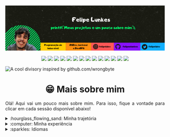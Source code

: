 
[![Header](https://raw.githubusercontent.com/felipenlunkes/felipenlunkes/master/img/header.pt.png "My Twitter account")](https://twitter.com/felipeldev/)

<div align="center">
  
[![](https://img.shields.io/badge/OS-Linux-informational?style=flat&logo=linux&logoColor=white&color=2bbc8a)](https://github.com/felipenlunkes)
[![](https://img.shields.io/badge/OS-FreeBSD-informational?style=flat&logo=freebsd&logoColor=white&color=2bbc8a)](https://github.com/felipenlunkes)
[![](https://img.shields.io/badge/OS-macOS-informational?style=flat&logo=macos&logoColor=white&color=2bbc8a)](https://github.com/felipenlunkes)
[![](https://img.shields.io/badge/OS-Windows-informational?style=flat&logo=windows&logoColor=white&color=2bbc8a)](https://github.com/felipenlunkes)
[![](https://img.shields.io/badge/Code-Make-informational?style=flat&logo=cmake&logoColor=white&color=2bbc8a)](https://github.com/felipenlunkes)
[![](https://img.shields.io/badge/Code-Assembly-informational?style=flat&logo=assembly&logoColor=white&color=2bbc8a)](https://github.com/felipenlunkes)
[![](https://img.shields.io/badge/Code-C-informational?style=flat&logo=c&logoColor=white&color=2bbc8a)](https://github.com/felipenlunkes)
[![](https://img.shields.io/badge/Code-Java-informational?style=flat&logo=java&logoColor=white&color=2bbc8a)](https://github.com/felipenlunkes)
[![](https://img.shields.io/badge/Code-VisualBasic-informational?style=flat&logo=.net&logoColor=white&color=2bbc8a)](https://github.com/felipenlunkes)
[![](https://img.shields.io/badge/Code-Python-informational?style=flat&logo=python&logoColor=white&color=2bbc8a)](https://github.com/felipenlunkes)
[![](https://img.shields.io/badge/Code-Markdown-informational?style=flat&logo=markdown&logoColor=white&color=2bbc8a)](https://github.com/felipenlunkes)
[![](https://img.shields.io/badge/Code-MySQL-informational?style=flat&logo=mysql&logoColor=white&color=2bbc8a)](https://github.com/felipenlunkes)
[![](https://img.shields.io/badge/Shell-Bash-informational?style=flat&logo=gnu-bash&logoColor=white&color=2bbc8a)](https://github.com/felipenlunkes)
[![](https://img.shields.io/badge/Arduino-Arduino-informational?style=flat&logo=arduino&logoColor=white&color=2bbc8a)](https://github.com/felipenlunkes)

</div>

![A cool divisory inspired by github.com/wrongbyte](https://i.imgur.com/waxVImv.png)

<div align="center">

# 😁 Mais sobre mim

</div>

<div align="justify">

Olá! Aqui vai um pouco mais sobre mim. Para isso, fique a vontade para clicar em cada sessão disponível abaixo!

<details title="Minha trajetória" align='left'>
<br>
<summary align='left'>:hourglass_flowing_sand: Minha trajetória</summary>

Minha vida como desenvolvedor começa aos 2 anos, quando fui apresentado a um computador. Mais tarde, aos 15 anos, decidi fazer um curso técnico em informática, que fez com que eu me apaixonasse pela programação. Neste curso aprendi algumas linguagens e aprendi a base para buscar aprender outras por conta própria, de forma autodidata.

Também nessa época, os sistemas operacionais me despertaram um grande interesse. Comecei a utilizar o Ubuntu como sistema operacional principal e logo me interessei em tentar desenvolver um, do zero. Em 2012, passei a desenvolver um sistema operacional baseado nos tutoriais do `Linux from Scratch`, chamado Netuno OS. Aprendi muito sobre a organização de um sistema operacional, manutenção e operação de um sistema Unix-like, criação e manutenção de makefiles e compilação de pacotes, o que me permitiu ganhar uma enorme experiência em administração de um sistema Linux. Esse projeto também acendeu ainda mais minha paixão pelos sistemas Unix, o que me levou a pesquisar, estudar e tentar desenvolver um sistema operacional por conta própria, com foco em um modelo Unix-like. Passei a criar projetos derivados de sistemas operacionais livres, para aprender mais sobre o funcionamento destes e partir para um projeto próprio.

Sou um usuário leal de código aberto e todos os meus projetos foram lançados com alguma licença livre (em sua maioria, BSD). Tenho paixão pela área de design e implementação de sistemas operacionais, assim como administração destes. Criei e mantenho um sistema operacional simples e livre, para fins educacionais, que pode ser encontrado em meus [projetos](PROJECTS.pt.md). Este projeto de sistema operacional deriva do meu fascínio por sistemas Unix e um desejo de entender melhor como um sistema operacional funciona e é organizado. Esse projeto está aberto para novas ideias e colaborações!

</details>

<details title="Minha experiência" align='left'>
<br>
<summary align='left'>:computer: Minha experiência</summary>

Hoje, tenho experiência em C, x86 Assembly, Java, Pascal, Basic, Visual Basic (.NET) e Python.

</details>

<details title="Idiomas" align='left'>
<br>
<summary align='left'>:sparkles: Idiomas</summary>

| Idioma        | Proficiência  |
|:-------------:|:-------------:|
| Português     | Fluente       |
| Inglês        | Avançado (C1) |
| Espanhol      | Intermediário |

<details title="Minha formação" align='left'>
<br>
<summary align='left'>📚 Minha formação</summary>

Possuo técnico em informática e me graduei como bacharel em Ciências Biológicas pela Universidade Federal de Minas Gerais (UFMG).

Durante o ensino médio, atuei como instrutor de informática para todas as idades, juntamente ao programa do governo federal Telecentros.BR.

</details>

### <img src="https://c.tenor.com/GocCvG7hs78AAAAi/rocket-joypixels.gif" width="30px" height="30px" /> Curiosidades sobre mim

* :computer: Assembly x86 é minha linguagem favorita e pratico muito no meu tempo livre.
* :dna: Sou biólogo com ênfase em Biotecnologia e Saúde (UFMG) com experiência em Biologia Molecular.
* :orange_book: Me interesso muito pela história da computação, principalmente a história do Unix e derivados.
* :dvd: Tenho uma coleção virtual de sistemas operacionais (mídias de instalação).
* :night_with_stars: Sou fascinado com sistemas Unix e já usei pelo menos uma vez quase todos os que o homem conhece. Gosto muito de pesquisar mais sobre a história e organização e tentar implementar o modelo no Hexagonix (meu projeto pessoal).

### :nerd_face: Meus interesses  

* :bulb: Possuo noções de utilitários de bioinformática.
* :construction: Venho desenvolvendo de forma paralela o [Sistema Operacional Hexagonix](https://github.com/hexagonix) como hobby.
* :mag: Me pergunte sobre design e implementação de sistemas operacionais, Assembly x86 e C.
* :people_hugging: Procuro colaborar em projetos de código aberto e comerciais (backend e DevOps).
* :sparkling_heart: Atualmente, também estou aprendendo mais e praticando Assembly x86 e C, desenvolvimento baremetal e implementação de sistemas operacionais (Hexagonix OS e Lunix OS). Sim, esse é o meu hobby! No meu tempo livre, me procure e me achará fazendo isso! Assim, venho procurando ajuda com o desenvolvimento dos sistemas operacionais Hexagonix e Lunix OS no tempo livre.

</div>

